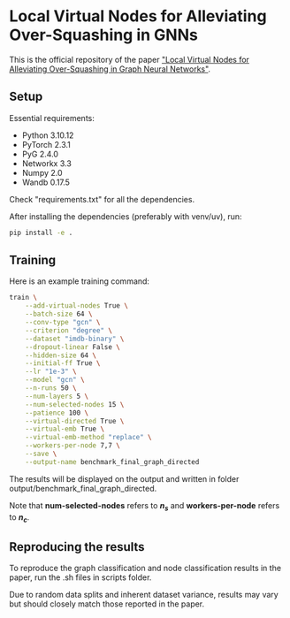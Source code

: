 # Local Virtual Nodes for Alleviating Over-Squashing in GNNs

This is the official repository of the paper ["Local Virtual Nodes for Alleviating Over-Squashing in Graph Neural Networks"](https://arxiv.org/abs/2508.20597).

## Setup

Essential requirements:
- Python 3.10.12
- PyTorch 2.3.1
- PyG 2.4.0
- Networkx 3.3
- Numpy 2.0
- Wandb 0.17.5

Check "requirements.txt" for all the dependencies.

After installing the dependencies (preferably with venv/uv), run:
```bash
pip install -e .
```

## Training

Here is an example training command:
```bash
train \
    --add-virtual-nodes True \
    --batch-size 64 \
    --conv-type "gcn" \
    --criterion "degree" \
    --dataset "imdb-binary" \
    --dropout-linear False \
    --hidden-size 64 \
    --initial-ff True \
    --lr "1e-3" \
    --model "gcn" \
    --n-runs 50 \
    --num-layers 5 \
    --num-selected-nodes 15 \
    --patience 100 \
    --virtual-directed True \
    --virtual-emb True \
    --virtual-emb-method "replace" \
    --workers-per-node 7,7 \
    --save \
    --output-name benchmark_final_graph_directed
```

The results will be displayed on the output and written in folder output/benchmark_final_graph_directed.

Note that **num-selected-nodes** refers to **$n_s$** and **workers-per-node** refers to **$n_c$**.

## Reproducing the results

To reproduce the graph classification and node classification results in the paper, run the .sh files in scripts folder.

Due to random data splits and inherent dataset variance, results may vary but should closely match those reported in the paper.
